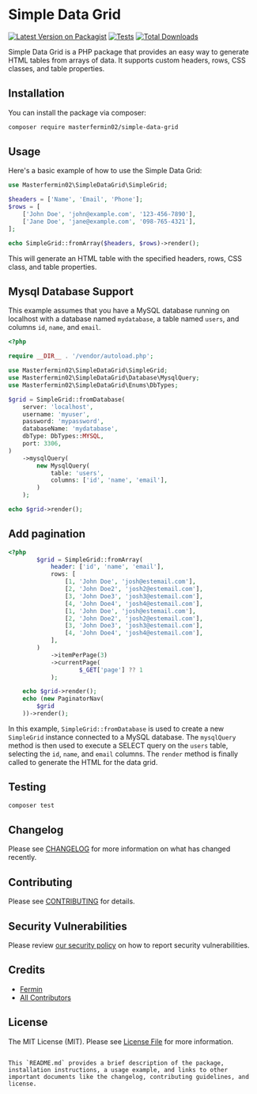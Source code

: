# Simple Data Grid

[![Latest Version on Packagist](https://img.shields.io/packagist/v/masterfermin02/simple-data-grid.svg?style=flat-square)](https://packagist.org/packages/masterfermin02/simple-data-grid)
[![Tests](https://github.com/masterfermin02/simple-data-grid/actions/workflows/run-tests.yml/badge.svg?branch=main)](https://github.com/masterfermin02/simple-data-grid/actions/workflows/run-tests.yml)
[![Total Downloads](https://img.shields.io/packagist/dt/masterfermin02/simple-data-grid.svg?style=flat-square)](https://packagist.org/packages/masterfermin02/simple-data-grid)

Simple Data Grid is a PHP package that provides an easy way to generate HTML tables from arrays of data. It supports custom headers, rows, CSS classes, and table properties.

## Installation

You can install the package via composer:

```bash
composer require masterfermin02/simple-data-grid
```

## Usage

Here's a basic example of how to use the Simple Data Grid:

```php
use Masterfermin02\SimpleDataGrid\SimpleGrid;

$headers = ['Name', 'Email', 'Phone'];
$rows = [
    ['John Doe', 'john@example.com', '123-456-7890'],
    ['Jane Doe', 'jane@example.com', '098-765-4321'],
];

echo SimpleGrid::fromArray($headers, $rows)->render();
```

This will generate an HTML table with the specified headers, rows, CSS class, and table properties.

## Mysql Database Support

This example assumes that you have a MySQL database running on localhost with a database named `mydatabase`, a table named `users`, and columns `id`, `name`, and `email`.

```php
<?php

require __DIR__ . '/vendor/autoload.php';

use Masterfermin02\SimpleDataGrid\SimpleGrid;
use Masterfermin02\SimpleDataGrid\Database\MysqlQuery;
use Masterfermin02\SimpleDataGrid\Enums\DbTypes;

$grid = SimpleGrid::fromDatabase(
    server: 'localhost',
    username: 'myuser',
    password: 'mypassword',
    databaseName: 'mydatabase',
    dbType: DbTypes::MYSQL,
    port: 3306,
)
    ->mysqlQuery(
        new MysqlQuery(
            table: 'users',
            columns: ['id', 'name', 'email'],
        )
    );

echo $grid->render();
```

## Add pagination

```php
<?php
        $grid = SimpleGrid::fromArray(
            header: ['id', 'name', 'email'],
            rows: [
                [1, 'John Doe', 'josh@estemail.com'],
                [2, 'John Doe2', 'josh2@estemail.com'],
                [3, 'John Doe3', 'josh3@estemail.com'],
                [4, 'John Doe4', 'josh4@estemail.com'],
                [1, 'John Doe', 'josh@estemail.com'],
                [2, 'John Doe2', 'josh2@estemail.com'],
                [3, 'John Doe3', 'josh3@estemail.com'],
                [4, 'John Doe4', 'josh4@estemail.com'],
            ],
        )
            ->itemPerPage(3)
            ->currentPage(
                    $_GET['page'] ?? 1
            );

    echo $grid->render();
    echo (new PaginatorNav(
        $grid
    ))->render();
```

In this example, `SimpleGrid::fromDatabase` is used to create a new `SimpleGrid` instance connected to a MySQL database. The `mysqlQuery` method is then used to execute a SELECT query on the `users` table, selecting the `id`, `name`, and `email` columns. The `render` method is finally called to generate the HTML for the data grid.

## Testing

```bash
composer test
```

## Changelog

Please see [CHANGELOG](CHANGELOG.md) for more information on what has changed recently.

## Contributing

Please see [CONTRIBUTING](https://github.com/spatie/.github/blob/main/CONTRIBUTING.md) for details.

## Security Vulnerabilities

Please review [our security policy](../../security/policy) on how to report security vulnerabilities.

## Credits

- [Fermin](https://github.com/masterfermin02)
- [All Contributors](../../contributors)

## License

The MIT License (MIT). Please see [License File](LICENSE.md) for more information.
```

This `README.md` provides a brief description of the package, installation instructions, a usage example, and links to other important documents like the changelog, contributing guidelines, and license.
